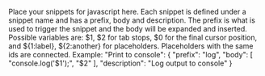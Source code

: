 Place your snippets for javascript here. Each snippet is defined under a snippet name and has a prefix, body and
description. The prefix is what is used to trigger the snippet and the body will be expanded and inserted. Possible variables are:
$1, $2 for tab stops, $0 for the final cursor position, and ${1:label}, ${2:another} for placeholders. Placeholders with the
same ids are connected.
Example:
"Print to console": {
"prefix": "log",
"body": [
"console.log('$1');",
"$2"
],
"description": "Log output to console"
}
